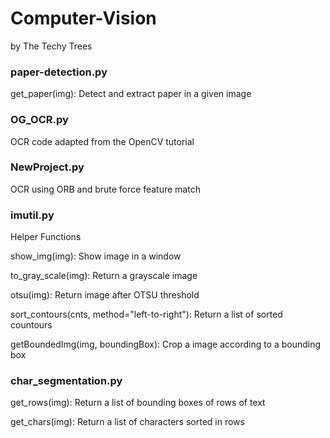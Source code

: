 # Computer-Vision
by The Techy Trees

### paper-detection.py
get_paper(img): Detect and extract paper in a given image

### OG_OCR.py
OCR code adapted from the OpenCV tutorial

### NewProject.py
OCR using ORB and brute force feature match

### imutil.py
Helper Functions

show_img(img): Show image in a window

to_gray_scale(img): Return a grayscale image

otsu(img): Return image after OTSU threshold

sort_contours(cnts, method="left-to-right"): Return a list of sorted countours

getBoundedImg(img, boundingBox): Crop a image according to a bounding box

### char_segmentation.py
get_rows(img): Return a list of bounding boxes of rows of text

get_chars(img): Return a list of characters sorted in rows
